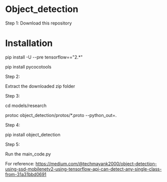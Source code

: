 # Object_detection

Step 1:
Download this repository

# Installation
pip install -U --pre tensorflow=="2.*"

pip install pycocotools

Step 2:

Extract the downloaded zip folder

Step 3:

cd models/research

protoc object_detection/protos/*.proto --python_out=.

Step 4:

pip install object_detection

Step 5:

Run the main_code.py

For reference: https://medium.com/@techmayank2000/object-detection-using-ssd-mobilenetv2-using-tensorflow-api-can-detect-any-single-class-from-31a31bbd0691
